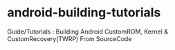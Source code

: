 # android-building-tutorials
Guide/Tutorials : Building Android CustomROM, Kernel &amp; CustomRecovery(TWRP) From SourceCode
